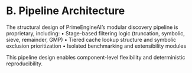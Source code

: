 # B. Pipeline Architecture

The structural design of PrimeEngineAI’s modular discovery pipeline is proprietary, including:
• Stage-based filtering logic (truncation, symbolic, sieve, remainder, GMP)
• Tiered cache lookup structure and symbolic exclusion prioritization
• Isolated benchmarking and extensibility modules

This pipeline design enables component-level flexibility and deterministic reproducibility.

